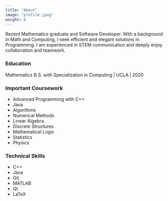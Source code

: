 ```yaml
---
title: "About"
image: "profile.jpeg"
weight: 8
---
```


Recent Mathematics graduate and Software Developer. With a background in Math and Computing, I seek efficient and elegant solutions in Programming. I am experienced in STEM communication and deeply enjoy collaboration and teamwork. 

### Education 
Mathematics B.S. with Specialization in Computing | UCLA | 2020

### Important Coursework

* Advanced Programming with C++ 
* Java
* Algorithms
* Numerical Methods
* Linear Algebra
* Discrete Structures
* Mathematical Logic
* Statistics
* Physics


### Technical Skills

* C++ 
* Java
* Git
* MATLAB
* Qt
* LaTeX 